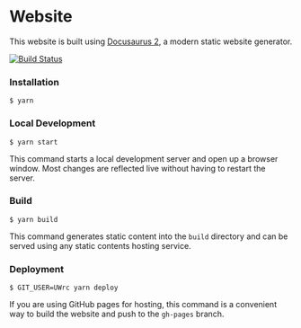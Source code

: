 # Website

This website is built using [Docusaurus 2](https://v2.docusaurus.io/), a modern static website generator.

[![Build Status](https://travis-ci.com/UWrc/UWrc.github.io.svg?branch=src)](https://travis-ci.com/UWrc/UWrc.github.io)

### Installation

```
$ yarn
```

### Local Development

```
$ yarn start
```

This command starts a local development server and open up a browser window. Most changes are reflected live without having to restart the server.

### Build

```
$ yarn build
```

This command generates static content into the `build` directory and can be served using any static contents hosting service.

### Deployment

```
$ GIT_USER=UWrc yarn deploy
```

If you are using GitHub pages for hosting, this command is a convenient way to build the website and push to the `gh-pages` branch.
